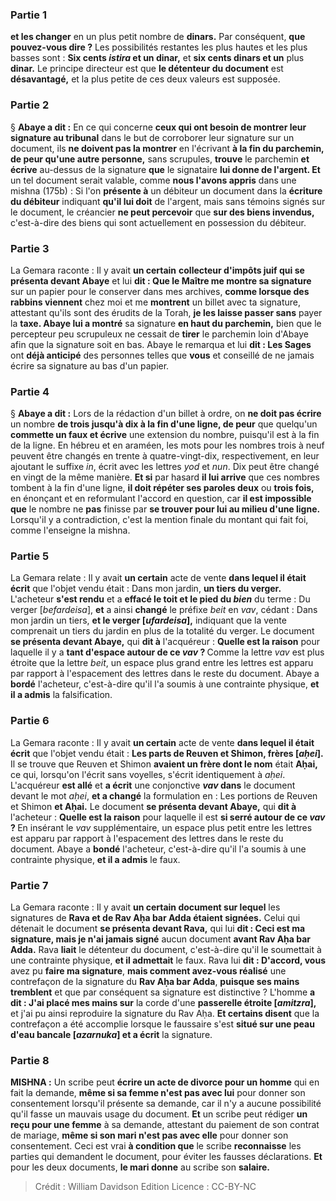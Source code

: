 
### Partie 1
<b>et les changer</b> en un plus petit nombre de <b>dinars.</b> Par conséquent, <b>que pouvez-vous dire ?</b> Les possibilités restantes les plus hautes et les plus basses sont : <b>Six cents <i>istira</i> et un dinar,</b> et <b>six cents dinars et un</b> plus <b>dinar.</b> Le principe directeur est que <b>le détenteur du document</b> est <b>désavantagé,</b> et la plus petite de ces deux valeurs est supposée.

### Partie 2
§ <b>Abaye a dit :</b> En ce qui concerne <b>ceux qui ont besoin de montrer leur signature au tribunal</b> dans le but de corroborer leur signature sur un document, ils <b>ne doivent pas la montrer</b> en l'écrivant <b>à la fin du parchemin, de peur qu'une autre personne,</b> sans scrupules, <b>trouve</b> le parchemin <b>et écrive</b> au-dessus de la signature <b>que</b> le signataire <b>lui donne de l'argent. Et</b> un tel document serait valable, comme <b>nous l'avons appris</b> dans une mishna (175b) : Si l'on <b>présente à</b> un débiteur un document dans la <b>écriture du débiteur</b> indiquant <b>qu'il lui doit</b> de l'argent,</b> mais sans témoins signés sur le document, le créancier <b>ne peut percevoir</b> que <b>sur des biens invendus,</b> c'est-à-dire des biens qui sont actuellement en possession du débiteur.

### Partie 3
La Gemara raconte : Il y avait <b>un certain</b> <b>collecteur d'impôts juif qui se présenta devant Abaye</b> et lui <b>dit : Que le Maître me montre sa signature</b> sur un papier pour le conserver dans mes archives, <b>comme lorsque des rabbins viennent</b> chez moi et me <b>montrent</b> un billet avec ta signature, attestant qu'ils sont des érudits de la Torah, <b>je les laisse passer sans</b> payer la <b>taxe. Abaye lui a montré</b> sa signature <b>en haut du parchemin,</b> bien que le percepteur peu scrupuleux ne cessait de <b>tirer</b> le parchemin loin d'Abaye afin que la signature soit en bas. Abaye le remarqua et lui <b>dit : Les Sages</b> ont <b>déjà anticipé</b> des personnes telles que <b>vous</b> et conseillé de ne jamais écrire sa signature au bas d'un papier.

### Partie 4
§ <b>Abaye a dit :</b> Lors de la rédaction d'un billet à ordre, on <b>ne doit pas écrire</b> un nombre <b>de trois jusqu'à dix à la fin d'une ligne, de peur</b> que quelqu'un <b>commette un faux et écrive</b> une extension du nombre, puisqu'il est à la fin de la ligne. En hébreu et en araméen, les mots pour les nombres trois à neuf peuvent être changés en trente à quatre-vingt-dix, respectivement, en leur ajoutant le suffixe <i>in</i>, écrit avec les lettres <i>yod</i> et <i>nun</i>. Dix peut être changé en vingt de la même manière. <b>Et si</b> par hasard <b>il lui arrive</b> que ces nombres tombent à la fin d'une ligne, <b>il doit répéter ses paroles deux</b> ou <b>trois fois,</b> en énonçant et en reformulant l'accord en question, car <b>il est impossible que</b> le nombre ne <b>pas</b> finisse par <b>se trouver pour lui au milieu d'une ligne. </b> Lorsqu'il y a contradiction, c'est la mention finale du montant qui fait foi, comme l'enseigne la mishna.

### Partie 5
La Gemara relate : Il y avait <b>un certain</b> acte de vente <b>dans lequel il était écrit</b> que l'objet vendu était : Dans mon jardin, <b>un tiers du verger.</b> L'acheteur <b>s'est rendu</b> et a <b>effacé le toit et le pied du <i>bien</i></b> du terme : Du verger [<i>befardeisa</i>], <b>et</b> a ainsi <b>changé</b> le préfixe <i>beit</i> en <i>vav</i>, cédant : Dans mon jardin un tiers, <b>et le verger [<i>ufardeisa</i>],</b> indiquant que la vente comprenait un tiers du jardin en plus de la totalité du verger. Le document <b>se présenta devant Abaye,</b> qui <b>dit à</b> l'acquéreur : <b>Quelle est la raison</b> pour laquelle il y a <b>tant d'espace autour de ce <i>vav</i> ? </b> Comme la lettre <i>vav</i> est plus étroite que la lettre <i>beit</i>, un espace plus grand entre les lettres est apparu par rapport à l'espacement des lettres dans le reste du document. Abaye a <b>bordé</b> l'acheteur, c'est-à-dire qu'il l'a soumis à une contrainte physique, <b>et il a admis</b> la falsification.

### Partie 6
La Gemara raconte : Il y avait <b>un certain</b> acte de vente <b>dans lequel il était écrit</b> que l'objet vendu était : <b>Les parts de Reuven et Shimon, frères [<i>aḥei</i>].</b> Il se trouve que Reuven et Shimon <b>avaient un frère dont le nom</b> était <b>Aḥai,</b> ce qui, lorsqu'on l'écrit sans voyelles, s'écrit identiquement à <i>aḥei</i>. L'acquéreur <b>est allé</b> et <b>a écrit</b> une conjonctive <b><i>vav</i> dans</b> le document devant le mot <i>aḥei</i>, <b>et a changé</b> la formulation en : Les portions de Reuven et Shimon <b>et Aḥai.</b> Le document <b>se présenta devant Abaye,</b> qui <b>dit à</b> l'acheteur : <b>Quelle est la raison</b> pour laquelle il est <b>si serré autour de ce <i>vav</i> ? </b> En insérant le <i>vav</i> supplémentaire, un espace plus petit entre les lettres est apparu par rapport à l'espacement des lettres dans le reste du document. Abaye a <b>bondé</b> l'acheteur, c'est-à-dire qu'il l'a soumis à une contrainte physique, <b>et il a admis</b> le faux.

### Partie 7
La Gemara raconte : Il y avait <b>un certain document sur lequel</b> les signatures de <b>Rava et de Rav Aḥa bar Adda étaient signées.</b> Celui qui détenait le document <b>se présenta devant Rava,</b> qui lui <b>dit : Ceci est ma signature, mais je n'ai jamais signé</b> aucun document <b>avant Rav Aḥa bar Adda.</b> Rava <b>liait</b> le détenteur du document, c'est-à-dire qu'il le soumettait à une contrainte physique, <b>et il admettait</b> le faux. Rava lui <b>dit : D'accord, vous</b> avez pu <b>faire ma signature</b>, <b>mais comment avez-vous réalisé</b> une contrefaçon de la signature du <b>Rav Aḥa bar Adda</b>, <b>puisque ses mains tremblent</b> et que par conséquent sa signature est distinctive ? L'homme <b>a dit : J'ai placé mes mains sur</b> la corde d'une <b>passerelle étroite [<i>amitzra</i>],</b> et j'ai pu ainsi reproduire la signature du Rav Aḥa. <b>Et certains disent</b> que la contrefaçon a été accomplie lorsque le faussaire s'est <b>situé sur une <b>peau d'eau</b> bancale [<i>azarnuka</i>] et a écrit</b> la signature.

### Partie 8
<strong>MISHNA :</strong> Un scribe peut <b>écrire un acte de divorce pour un homme</b> qui en fait la demande, <b>même si sa femme n'est pas avec lui</b> pour donner son consentement lorsqu'il présente sa demande, car il n'y a aucune possibilité qu'il fasse un mauvais usage du document. <b>Et</b> un scribe peut rédiger <b>un reçu pour une femme</b> à sa demande, attestant du paiement de son contrat de mariage, <b>même si son mari n'est pas avec elle</b> pour donner son consentement. Ceci est vrai <b>à condition que</b> le scribe <b>reconnaisse</b> les parties qui demandent le document, pour éviter les fausses déclarations. <b>Et</b> pour les deux documents, <b>le mari donne</b> au scribe son <b>salaire.</b>

>Crédit : William Davidson Edition
>Licence : CC-BY-NC